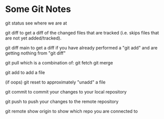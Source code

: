 # Some Git Notes

git status
see where we are at

git diff
to get a diff of the changed files that are tracked (i.e. skips files that are not yet added/tracked).

git diff main
to get a diff if you have already performed a "git add" and are getting nothing from "git diff"

git pull
which is a combination of:
git fetch
git merge

git add
to add a file

(if oops)
git reset
to approximately "unadd" a file

git commit
to commit your changes to your local repository

git push
to push your changes to the remote repository

git remote show origin
to show which repo you are connected to

